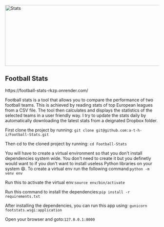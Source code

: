 <img src="https://cdn.dribbble.com/users/962944/screenshots/14138307/media/ca3377660c3d2053c9d91ac175871429.gif" alt="Stats" width="1000" height="200">
<h2>Football Stats</h2>
https://football-stats-rkzp.onrender.com/
<p>Football stats is a tool that allows you to compare the performance of two football teams.
This is achieved by reading stats of top European leagues from a CSV file. The tool then
calculates and displays the statistics of the selected teams in a user friendly way. 
I try to update the stats daily by automatically downloading the latest stats from a deignated Dropbox folder.
</p>

First clone the project by running: `git clone git@github.com:a-t-h-i/Football-Stats.git`

Then cd to the cloned project by running: `cd Football-Stats`

You will have to create a virtual environment so that you don't install dependencies system wide. You don't need to create it but you definetly would want to if you don't want to install useless Python libraries on your system 😄. To create a virtual env run the following command:`python -m venv env`

Run this to activate the virtual env:`source env/bin/activate`

Run this command to install the dependencies:`pip install -r requirements.txt`

After installing the dependencies, you can run this app using: `gunicorn footstats.wsgi:application`

Open your browser and goto:`127.0.0.1:8000`
